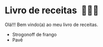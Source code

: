 <h1>Livro de receitas ​ 📒👨‍🍳​</h1>
<p>Olá!!! Bem vindo(a) ao meu livro de receitas.</p>

 - Strogonoff de frango
 - Pavê

<!--fazer um link para as receitas de cada comida-->
